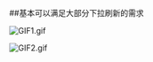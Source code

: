 
##基本可以满足大部分下拉刷新的需求

![GIF1.gif](https://upload-images.jianshu.io/upload_images/3441648-208e3509dba5a5af.gif?imageMogr2/auto-orient/strip)


![GIF2.gif](https://upload-images.jianshu.io/upload_images/3441648-6e6580403c05b3cf.gif?imageMogr2/auto-orient/strip)